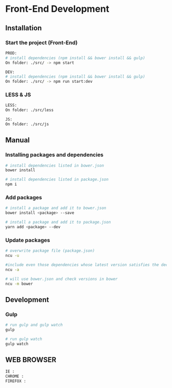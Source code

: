 # Front-End Development

## Installation
### Start the project (Front-End)

```sh
PROD:
# install dependencies (npm install && bower install && gulp)
On folder: ./src/ -> npm start
```
```sh
DEV:
# install dependencies (npm install && bower install && gulp)
On folder: ./src/ -> npm run start:dev
```
### LESS & JS
```sh
LESS:
On folder: ./src/less
```
```sh
JS:
On folder: ./src/js
```

## Manual
### Installing packages and dependencies

```sh
# install dependencies listed in bower.json
bower install

# install dependencies listed in package.json
npm i
```

### Add packages

```sh
# install a package and add it to bower.json
bower install <package> --save

# install a package and add it to package.json
yarn add <package> --dev
```

### Update packages

```sh
# overwrite package file (package.json)
ncu -u

#include even those dependencies whose latest version satisfies the declared semver dependency (package.json)
ncu -a

# will use bower.json and check versions in bower
ncu -m bower
```

## Development
### Gulp

```sh
# run gulp and gulp watch
gulp

# run gulp watch
gulp watch
```

## WEB BROWSER
```sh
IE :
CHROME :
FIREFOX :
```
